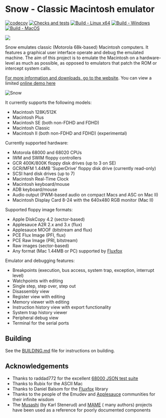 # Snow - Classic Macintosh emulator

[![codecov](https://codecov.io/github/twvd/snow/graph/badge.svg?token=QRQ95QB915)](https://codecov.io/github/twvd/snow) [![Checks and tests](https://github.com/twvd/snow/actions/workflows/tests.yml/badge.svg)](https://github.com/twvd/snow/actions/workflows/tests.yml) [![Build - Linux x64](https://github.com/twvd/snow/actions/workflows/build_linux.yml/badge.svg)](https://github.com/twvd/snow/actions/workflows/build_linux.yml) [![Build - Windows](https://github.com/twvd/snow/actions/workflows/build_windows.yml/badge.svg)](https://github.com/twvd/snow/actions/workflows/build_windows.yml) [![Build - MacOS](https://github.com/twvd/snow/actions/workflows/build_macos.yml/badge.svg)](https://github.com/twvd/snow/actions/workflows/build_macos.yml)

[![](https://dcbadge.limes.pink/api/server/F2vSzTEvPV)](https://discord.gg/F2vSzTEvPV)

Snow emulates classic (Motorola 68k-based) Macintosh computers. It features a graphical user interface operate and debug
the emulated machine.
The aim of this project is to emulate the Macintosh on a hardware-level as much as possible, as opposed to emulators
that patch the ROM or intercept system calls.

[For more information and downloads, go to the website](https://snowemu.com/). You can view a
limited [online demo here](https://demo.snowemu.com/)

![Snow](docs/images/egui_macii.png)

It currently supports the following models:

* Macintosh 128K/512K
* Macintosh Plus
* Macintosh SE (both non-FDHD and FDHD)
* Macintosh Classic
* Macintosh II (both non-FDHD and FDHD) (experimental)

Currently supported hardware:

* Motorola 68000 and 68020 CPUs
* IWM and SWIM floppy controllers
* GCR 400K/800K floppy disk drives (up to 3 on SE)
* GCR/MFM 1.44MB 'SuperDrive' floppy disk drive (currently read-only)
* SCSI hard disk drives (up to 7)
* Macintosh Real-Time Clock
* Macintosh keyboard/mouse
* ADB keyboard/mouse
* Audio output (PWM-based audio on compact Macs and ASC on Mac II)
* Macintosh Display Card 8-24 with the 640x480 RGB monitor (Mac II)

Supported floppy image formats:

* Apple DiskCopy 4.2 (sector-based)
* Applesauce A2R 2.x and 3.x (flux)
* Applesauce MOOF (bitstream and flux)
* PCE Flux Image (PFI, flux)
* PCE Raw Image (PRI, bitstream)
* Raw images (sector-based)
* Any format (Mac 1.44MB or PC) supported by [Fluxfox](https://github.com/dbalsom/fluxfox)

Emulator and debugging features:

* Breakpoints (execution, bus access, system trap, exception, interrupt level)
* Watchpoints with editing
* Single step, step over, step out
* Disassembly view
* Register view with editing
* Memory viewer with editing
* Instruction history view with export functionality
* System trap history viewer
* Peripheral debug view
* Terminal for the serial ports

## Building

See the [BUILDING.md](docs/BUILDING.md) file for instructions on building.

## Acknowledgements

* Thanks to raddad772 for the excellent [68000 JSON test suite](https://github.com/SingleStepTests/m68000)
* Thanks to Rubix for the ASCII Mac
* Thanks to Daniel Balsom for the [Fluxfox](https://github.com/dbalsom/fluxfox) library
* Thanks to the people of the Emudev and [Applesauce](https://applesaucefdc.com/) communities for their infinite wisdom
* The [Musashi](https://github.com/kstenerud/Musashi) (by Karl Stenerud) and [MAME](https://github.com/mamedev/mame) (
  many authors) projects have been used as a reference for poorly documented components

